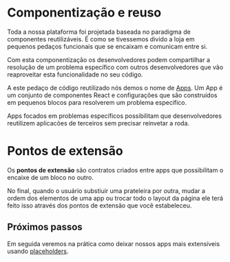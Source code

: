 # Componentização e reuso

Toda a nossa plataforma foi projetada baseada no paradigma de componentes reutilizáveis. É como se tivessemos divido a loja em pequenos pedaços funcionais que se encaixam e comunicam entre si.

Com esta componentização os desenvolvedores podem compartilhar a resolução de um problema específico com outros desenvolvedores que vão reaproveitar esta funcionalidade no seu código.

A este pedaço de código reutilizado nós demos o nome de [Apps](ecossistema.md). Um App é um conjunto de componentes React e configurações que são construídos em pequenos blocos para resolverem um problema específico.

Apps focados em problemas específicos possibilitam que desenvolvedores reutilizem aplicacões de terceiros sem precisar reinvetar a roda.

# Pontos de extensão

Os **pontos de extensão** são contratos criados entre apps que possibilitam o encaixe de um bloco no outro.

No final, quando o usuário substiuir uma prateleira por outra, mudar a ordem dos elementos de uma app ou trocar todo o layout da página ele terá feito isso através dos pontos de extensão que você estabeleceu.

## Próximos passos

Em seguida veremos na prática como deixar nossos apps mais extensíveis usando [placeholders](placeholders.md).